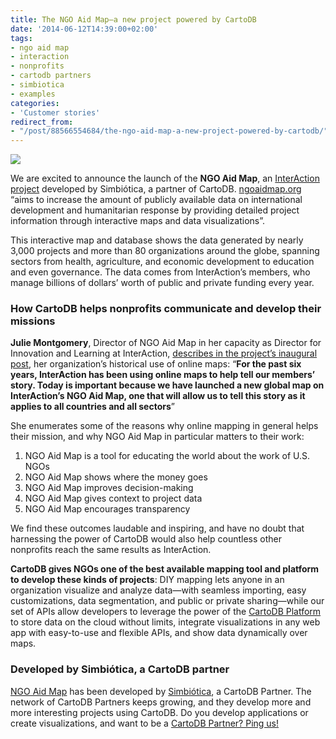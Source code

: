 ```yaml
---
title: The NGO Aid Map—a new project powered by CartoDB
date: '2014-06-12T14:39:00+02:00'
tags:
- ngo aid map
- interaction
- nonprofits
- cartodb partners
- simbiotica
- examples
categories:
- 'Customer stories'
redirect_from:
- "/post/88566554684/the-ngo-aid-map-a-new-project-powered-by-cartodb/"
---
```


<a href="http://ngoaidmap.org/"><img src="http://i.imgur.com/raiss2l.jpg"/></a>

We are excited to announce the launch of the **NGO Aid Map**, an <a href="http://www.interaction.org/">InterAction project</a> developed by Simbiótica, a partner of CartoDB. <a href="http://ngoaidmap.org/">ngoaidmap.org</a> “aims to increase the amount of publicly available data on international development and humanitarian response by providing detailed project information through interactive maps and data visualizations”.

This interactive map and database shows the data generated by nearly 3,000 projects and more than 80 organizations around the globe, spanning sectors from health, agriculture, and economic development to education and even governance. The data comes from InterAction’s members, who manage billions of dollars’ worth of public and private funding every year.

### How CartoDB helps nonprofits communicate and develop their missions

**Julie Montgomery**, Director of NGO Aid Map in her capacity as Director for Innovation and Learning at InterAction, <a href="http://www.interaction.org/NGOAidMapSeemoreDobetter">describes in the project’s inaugural post</a>, her organization’s historical use of online maps: “**For the past six years, InterAction has been using online maps to help tell our members’ story. Today is important because we have launched a new global map on InterAction’s NGO Aid Map, one that will allow us to tell this story as it applies to all countries and all sectors**”

She enumerates some of the reasons why online mapping in general helps their mission, and why NGO Aid Map in particular matters to their work:

1. NGO Aid Map is a tool for educating the world about the work of U.S. NGOs
2. NGO Aid Map shows where the money goes
3. NGO Aid Map improves decision-making
4. NGO Aid Map gives context to project data        
5. NGO Aid Map encourages transparency

We find these outcomes laudable and inspiring, and have no doubt that harnessing the power of CartoDB would also help countless other nonprofits reach the same results as InterAction.

**CartoDB gives NGOs one of the best available mapping tool and platform to develop these kinds of projects**: DIY mapping lets anyone in an organization visualize and analyze data—with seamless importing, easy customizations, data segmentation, and public or private sharing—while our set of APIs allow developers to leverage the power of the <a href="http://cartodb.com/docs-cartodb-platform">CartoDB Platform</a> to store data on the cloud without limits, integrate visualizations in any web app with easy-to-use and flexible APIs, and show data dynamically over maps.

### Developed by Simbiótica, a CartoDB partner

<a href="http://ngoaidmap.org/">NGO Aid Map</a> has been developed by <a href="http://simbiotica.es/">Simbiótica</a>, a CartoDB Partner. The network of CartoDB Partners keeps growing, and they develop more and more interesting projects using CartoDB. Do you develop applications or create visualizations, and want to be a <a href="http://cartodb.com/partners">CartoDB Partner? Ping us!</a>

